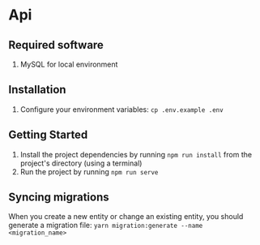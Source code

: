 # Api

## Required software

1. MySQL for local environment

## Installation

1. Configure your environment variables: `cp .env.example .env`

## Getting Started

1. Install the project dependencies by running `npm run install` from the project's directory (using a terminal)
2. Run the project by running `npm run serve`

## Syncing migrations

When you create a new entity or change an existing entity, you should generate a migration file: `yarn migration:generate --name <migration_name>`

